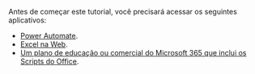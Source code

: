 Antes de começar este tutorial, você precisará acessar os seguintes aplicativos:

- [Power Automate](/power-automate/organization-q-and-a).
- [Excel na Web](https://www.office.com/launch/excel).
- [Um plano de educação ou comercial do Microsoft 365 que inclui os Scripts do Office](/microsoft-365/admin/manage/manage-office-scripts-settings).